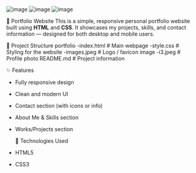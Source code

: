 ![image](https://github.com/user-attachments/assets/9a17c998-da33-4a87-b91d-ce156b707179)
![image](https://github.com/user-attachments/assets/8630f334-cbd9-4b5e-9987-0aa425f6917a)
![image](https://github.com/user-attachments/assets/a3300e35-d1ee-4794-acc5-9a5153163aad)

💼 Portfolio Website
This is a simple, responsive personal portfolio website built using **HTML** and **CSS**. It showcases my projects, skills, and contact information — designed for both desktop and mobile users.

📁 Project Structure
portfolio
-index.html # Main webpage
-style.css # Styling for the website
-images.jpeg # Logo / favicon image
-i3.jpeg # Profile photo
README.md # Project information

✨ Features
- Fully responsive design
- Clean and modern UI
- Contact section (with icons or info)
- About Me & Skills section
- Works/Projects section

  🚀 Technologies Used
- HTML5
- CSS3

